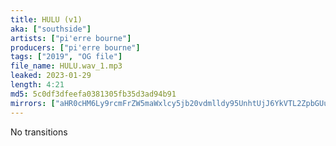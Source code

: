 ```yaml
---
title: HULU (v1)
aka: ["southside"]
artists: ["pi'erre bourne"]
producers: ["pi'erre bourne"]
tags: ["2019", "OG file"]
file_name: HULU.wav_1.mp3
leaked: 2023-01-29
length: 4:21
md5: 5c0df3dfeefa0381305fb35d3ad94b91
mirrors: ["aHR0cHM6Ly9rcmFrZW5maWxlcy5jb20vdmlldy95UnhtUjJ6YkVTL2ZpbGUuaHRtbA==", "aHR0cHM6Ly9kYnJlZS5vcmcvdi9jZTZlYjM="]
---
```

No transitions
